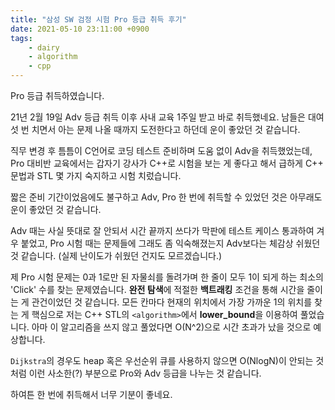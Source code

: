 ```yaml
---
title: "삼성 SW 검정 시험 Pro 등급 취득 후기"
date: 2021-05-10 23:11:00 +0900
tags:
    - dairy
    - algorithm
    - cpp
---
```


Pro 등급 취득하였습니다.

21년 2월 19일 Adv 등급 취득 이후 사내 교육 1주일 받고 바로 취득했네요. 남들은 대여섯 번 치면서 아는 문제 나올 때까지 도전한다고 하던데 운이 좋았던 것 같습니다.

직무 변경 후 틈틈이 C언어로 코딩 테스트 준비하며 도움 없이 Adv을 취득했었는데, Pro 대비반 교육에서는 갑자기 강사가 C++로 시험을 보는 게 좋다고 해서 급하게 C++ 문법과 STL 몇 가지 숙지하고 시험 치렀습니다.

짧은 준비 기간이었음에도 불구하고 Adv, Pro 한 번에 취득할 수 있었던 것은 아무래도 운이 좋았던 것 같습니다.

Adv 때는 사실 뜻대로 잘 안되서 시간 끝까지 쓰다가 막판에 테스트 케이스 통과하여 겨우 붙었고, Pro 시험 때는 문제들에 그래도 좀 익숙해졌는지 Adv보다는 체감상 쉬웠던 것 같습니다. (실제 난이도가 쉬웠던 건지도 모르겠습니다.)

제 Pro 시험 문제는 0과 1로만 된 자물쇠를 돌려가며 한 줄이 모두 1이 되게 하는 최소의 'Click' 수를 찾는 문제였습니다. **완전 탐색**에 적절한 **백트래킹** 조건을 통해 시간을 줄이는 게 관건이었던 것 같습니다. 모든 칸마다 현재의 위치에서 가장 가까운 1의 위치를 찾는 게 핵심으로 저는 C++ STL의 `<algorithm>`에서 **lower_bound**을 이용하여 풀었습니다. 아마 이 알고리즘을 쓰지 않고 풀었다면 O(N^2)으로 시간 초과가 났을 것으로 예상합니다.

`Dijkstra`의 경우도 heap 혹은 우선순위 큐를 사용하지 않으면 O(NlogN)이 안되는 것 처럼 이런 사소한(?) 부분으로 Pro와 Adv 등급을 나누는 것 같습니다.

하여튼 한 번에 취득해서 너무 기분이 좋네요.